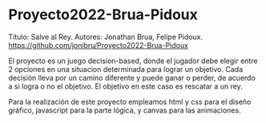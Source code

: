 # Proyecto2022-Brua-Pidoux

Título: Salve al Rey.
Autores: Jonathan Brua, Felipe Pidoux.
https://github.com/jonibru/Proyecto2022-Brua-Pidoux

El proyecto es un juego decision-based, donde el jugador debe elegir entre 2 opciones en una situacion determinada para lograr un objetivo.
Cada decisión lleva por un camino diferente y puede ganar o perder, de acuerdo a si logra o no el objetivo. El objetivo en este caso es rescatar a un rey.

Para la realización de este proyecto empleamos html y css para el diseño gráfico, javascript para la parte lógica, y canvas para las animaciones.